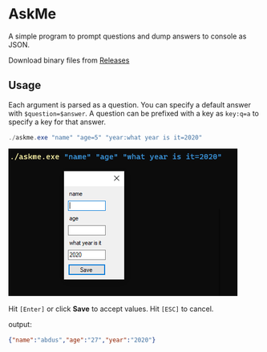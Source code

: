 ﻿# AskMe

A simple program to prompt questions and dump answers to console as JSON.

Download binary files from [Releases](https://github.com/abdusco/askme/releases/latest)

## Usage

Each argument is parsed as a question. You can specify a default answer with `$question=$answer`.
A question can be prefixed with a key as `key:q=a` to specify a key for that answer.

```powershell
./askme.exe "name" "age=5" "year:what year is it=2020"
```

![](askme.png)

Hit `[Enter]` or click **Save** to accept values. Hit `[ESC]` to cancel.

output: 

```json
{"name":"abdus","age":"27","year":"2020"}
```
